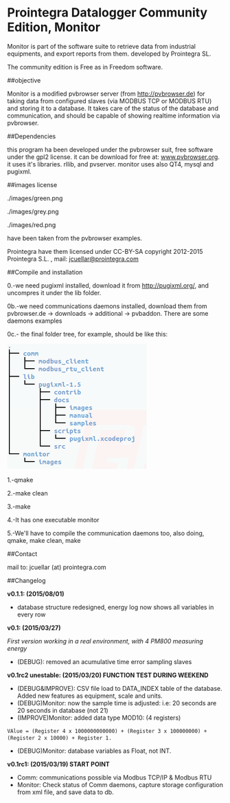 Prointegra Datalogger Community Edition, Monitor
========

Monitor is part of the software suite to retrieve data from industrial equipments, and export reports from them. developed by Prointegra SL.

The community edition is Free as in Freedom software.

##objective

Monitor is a modified pvbrowser server (from http://pvbrowser.de) for taking data from configured slaves (via MODBUS TCP or MODBUS RTU) and storing it to a database.
It takes care of the status of the database and communication, and should be capable of showing realtime information via pvbrowser.


##Dependencies


this program ha been developed under the pvbrowser suit, free software under the gpl2 license. it can be download for free at: www.pvbrowser.org.
it uses it's libraries. rllib, and pvserver.
monitor uses also QT4, mysql and pugixml.

##images license

./images/green.png

./images/grey.png

./images/red.png

have been taken from the pvbrowser examples.

Prointegra have them licensed under
CC-BY-SA
copyright 2012-2015 Prointegra S.L. , mail: jcuellar@prointegra.com

##Compile and installation

0.-we need pugixml installed, download it from http://pugixml.org/, and uncompres it under the lib folder.

0b.-we need communications daemons installed, download them from pvbrowser.de -> downloads -> additional -> pvbaddon. There are some daemons examples

0c.- the final folder tree, for example, should be like this:

![](folder_tree.png)

1.-qmake

2.-make clean

3.-make

4.-It has one executable
monitor

5.-We'll have to compile the communication daemons too, also doing, qmake, make clean, make

##Contact

mail to: jcuellar (at) prointegra.com


##Changelog

**v0.1.1: (2015/08/01)**
* database structure redesigned, energy log now shows all variables in every row

**v0.1: (2015/03/27)**

*First version working in a real environment, with 4 PM800 measuring energy*

* (DEBUG): removed an acumulative time error sampling slaves

**v0.1rc2 unestable: (2015/03/20) FUNCTION TEST DURING WEEKEND**

* (DEBUG&IMPROVE): CSV file load to DATA_INDEX table of the database. Added new features as equipment, scale and units.
* (DEBUG)Monitor: now the sample time is adjusted: i.e: 20 seconds are 20 seconds in database (not 21)
* (IMPROVE)Monitor: added data type MOD10: (4 registers)
```
VAlue = (Register 4 x 1000000000000) + (Register 3 x 100000000) + (Register 2 x 10000) + Register 1.
```
* (DEBUG)Monitor: database variables as Float, not INT.

**v0.1rc1: (2015/03/19) START POINT**


* Comm: communications possible via Modbus TCP/IP & Modbus RTU
* Monitor: Check status of Comm daemons, capture storage configuration from xml file, and save data to db.

